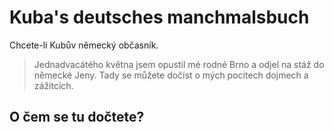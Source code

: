 # Kuba's deutsches manchmalsbuch
Chcete-li Kubův německý občasník.

> Jednadvacátého května jsem opustil mé rodné Brno a odjel na stáž do německé Jeny. Tady se můžete dočíst o mých pocitech dojmech a zážitcích. 

## O čem se tu dočtete?